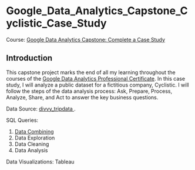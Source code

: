 # Google_Data_Analytics_Capstone_Cyclistic_Case_Study

Course: <a href="https://www.coursera.org/learn/google-data-analytics-capstone">Google Data Analytics Capstone: Complete a Case Study</a>
## Introduction
<p>This capstone project marks the end of all my learning throughout the courses of the <a href= "https://www.coursera.org/professional-certificates/google-data-analytics">Google Data Analytics Professional Certificate</a>.  In this case study, I will analyze a public dataset for a fictitious company, Cyclistic. I will follow the steps of the data analysis process: Ask, Prepare, Process, Analyze, Share, and Act to answer the key business questions.</p>

Data Source: <a href ="https://divvy-tripdata.s3.amazonaws.com/index.html">divvy_tripdata </a>.

SQL Queries:
01. <a href = "https://github.com/git-oreoluwa/Google_Data_Analytics_Capstone_Cyclistic_Case_Study/blob/main/01.%20Data%20Combining.sql"> Data Combining</a> 
02. Data Exploration
03. Data Cleaning
04. Data Analysis

Data Visualizations: Tableau
